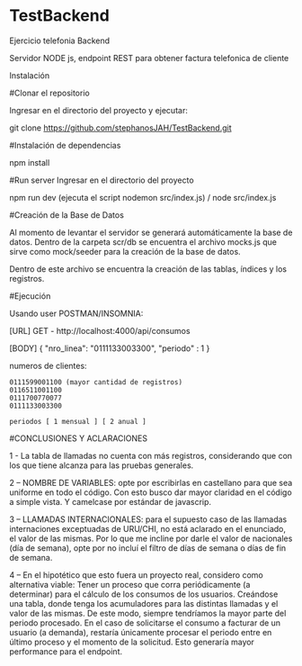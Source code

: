 # TestBackend
Ejercicio telefonia Backend

  Servidor NODE js, endpoint REST para obtener factura telefonica de cliente

Instalación

#Clonar el repositorio

  Ingresar en el directorio del proyecto y ejecutar:

  git clone https://github.com/stephanosJAH/TestBackend.git

#Instalación de dependencias

  npm install

#Run server
  Ingresar en el directorio del proyecto

  npm run dev (ejecuta el script nodemon src/index.js) / node src/index.js

#Creación de la Base de Datos

  Al momento de levantar el servidor se generará automáticamente la base de datos. 
  Dentro de la carpeta scr/db se encuentra el archivo mocks.js que sirve como mock/seeder para la creación de la base de datos. 

  Dentro de este archivo se encuentra la creación de las tablas, índices y los registros.
  
#Ejecución 
    
   Usando user POSTMAN/INSOMNIA: 
   
   [URL] 
   GET - http://localhost:4000/api/consumos
   
   [BODY]
   {
      "nro_linea": "0111133003300",
      "periodo" : 1
   }

   numeros de clientes:
   
    0111599001100 (mayor cantidad de registros)
    0116511001100
    0111700770077
    0111133003300
    
    periodos [ 1 mensual ] [ 2 anual ]
    
#CONCLUSIONES Y ACLARACIONES 

1 - La tabla de llamadas no cuenta con más registros, considerando que con los que tiene alcanza para las pruebas generales. 

2 – NOMBRE DE VARIABLES: opte por escribirlas en castellano para que sea uniforme en todo el código. Con esto busco dar mayor claridad en el código a simple vista. 
    Y camelcase por estándar de javascrip. 
    
3 – LLAMADAS INTERNACIONALES: para el supuesto caso de las llamadas internaciones exceptuadas de URU/CHI, no está aclarado en el enunciado, el valor de las mismas. 
    Por lo que me incline por darle el valor de nacionales (día de semana), opte por no incluí el filtro de días de semana o días de fin de semana. 
    
4 – En el hipotético que esto fuera un proyecto real, considero como alternativa viable: 
    Tener un proceso que corra periódicamente (a determinar) para el cálculo de los consumos de los usuarios. Creándose una tabla, donde tenga los acumuladores para las 
    distintas llamadas y el valor de las mismas. De este modo, siempre tendríamos la mayor parte del periodo procesado. En el caso de solicitarse el consumo a facturar de un 
    usuario (a demanda), restaría únicamente procesar el periodo entre en último proceso y el momento de la solicitud. Esto generaría mayor performance para el endpoint. 
